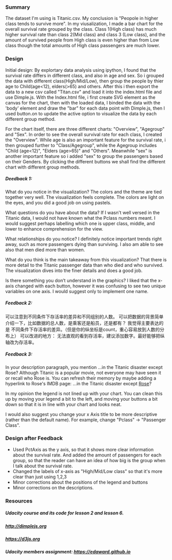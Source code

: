 ### Summary

The dataset I'm using is Titanic.csv. My conclusion is "Peopole in higher class tends to survive more". In my viusalization, I made a bar chart for the overall survival rate grouped by the class. Class 1(High class) has much higher survival rate than class 2(Mid class) and class 3 (Low class), and the amount of survived people from High class is even higher than from Low class though the total amounts of High class passengers are much lower.

### Design

Initial design: By explortary data analysis using ipython, I found that the survival rate differs in different class, and also in age and sex. So i grouped the data with different class(High/Mid/Low), then group the people by thier age to Child(age<12), elders(>65) and others. After this i then export the data to a new csv called "Titan.csv" and load it into the index.html file and use Dimple.js. With the Index.html file, i first create SVG element as the canvas for the chart, then with the loaded data, I binded the data with the 'body' element and draw the "bar" for each data point with Dimple.js, then I used button.on to update the active option to visualize the data by each different group method. 

For the chart itself, there are three different charts: "Overview", "Agegroup" and "Sex". In order to see the overall survival rate for each class, I created the "Overview". While age is also an important feature for the survival rate, i then grouped further to "Class/Agegroup", while the Agegroup includes "Child (age<12)", "Elders (age>65)" and "Others". Meanwhile "sex" is another important feature so i added "sex" to group the passengers based on their Genders.
By clicking the different buttons we shall find the different chart with different group methods.

##### Deedback 1: 

What do you notice in the visualization?
The colors and the theme are tied together very well. The visualization feels complete. The colors are light on the eyes, and you did a good job on using pastels.

What questions do you have about the data?
If I wasn't well versed in the Titanic data, I would not have known what the Pclass numbers meant. I would suggest perhaps labelling which one is upper class, middle, and lower to enhance comprehension for the view.

What relationships do you notice?
I definitely notice important trends right away, such as more passengers dying than surviving. I also am able to see also that men died more than women.

What do you think is the main takeaway from this visualization? 
That there is more detail to the Titanic passenger data than who died and who survived. The visualization dives into the finer details and does a good job.

Is there something you don’t understand in the graphics?
I liked that the x-axis changed with each button, however it was confusing to see two unique variables on one axis. I would suggest only to implement one name.


##### Feedback 2: 
可以注意到不同条件下存活率的差异和不同组别的人数。
可以把数据的背景简单介绍一下，比如数据的总人数，是乘客还是船员，还是都有？
我觉得主要表达的是 不同条件下存活率的差异。（但是你的纵坐标是count，重心容易放到人数的分布上）
可以改进的地方：
无法直观的看到存活率，建议添加数字。最好能够把纵轴改为存活率。

##### Feedback 3:
In your description paragraph, you mention ...in the Titanic disaster except Rose?
Although Titanic is a popular movie, not everyone may have seen it or recall who Rose is. You can refresh their memory by maybe adding a hyperlink to Rose's IMDB page:
...in the Titanic disaster except [Rose](http://www.imdb.com/character/ch0002339/bio)?

In my opinion the legend is not lined up with your chart. You can clean this up by moving your legend a bit to the left, and moving your buttons a bit down so that it is in line with your chart and looks neat.

I would also suggest you change your x Axis title to be more descriptive (rather than the default name). For example, change "Pclass" -> "Passenger Class".

### Design after Feedback
- Used PctAxis as the y axis, so that it shows more clear information about the survival rate. And added the amount of passengers for each group, so that the reader can have an idea of how big is the group when I talk about the survival rate. 
- Changed the labels of x-axis as "High/Mid/Low class" so that it's more clear than just using 1,2,3
- Minor corrections about the positions of the legend and buttons
- Minor corrections on the descriptions.


### Resources

##### Udacity course and its code for lesson 2 and lesson 6.
##### http://dimplejs.org
##### https://d3js.org
##### Udacity members assignment: https://edaward.github.io


